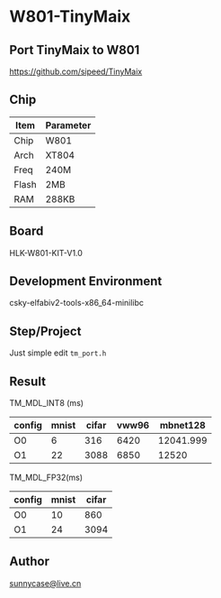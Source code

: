# W801-TinyMaix

## Port TinyMaix to W801

https://github.com/sipeed/TinyMaix

## Chip

| Item  | Parameter |
| ----- | --------- |
| Chip  | W801      |
| Arch  | XT804     |
| Freq  | 240M      |
| Flash | 2MB       |
| RAM   | 288KB     |

## Board

HLK-W801-KIT-V1.0

## Development Environment

csky-elfabiv2-tools-x86_64-minilibc

## Step/Project

Just simple edit `tm_port.h`

## Result

TM_MDL_INT8 (ms)

| config | mnist | cifar | vww96 | mbnet128  |
| ------ | ----- | ----- | ----- | --------- |
| O0     | 6     | 316   | 6420  | 12041.999 |
| O1     | 22    | 3088  | 6850  | 12520     |

TM_MDL_FP32(ms)

| config | mnist | cifar |
| ------ | ----- | ----- |
| O0     | 10    | 860   |
| O1     | 24    | 3094  |

## Author

sunnycase@live.cn
